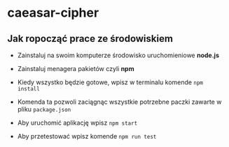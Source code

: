 # caeasar-cipher

## Jak ropocząć prace ze środowiskiem

- Zainstaluj na swoim komputerze środowisko uruchomieniowe **node.js**
- Zainstaluj menagera pakietów czyli **npm**

- Kiedy wszystko będzie gotowe, wpisz w terminalu komende `npm install`
- Komenda ta pozwoli zaciągnąc wszystkie potrzebne paczki zawarte w pliku `package.json`
- Aby uruchomić aplikację wpisz `npm start`
- Aby przetestować wpisz komende `npm run test`
